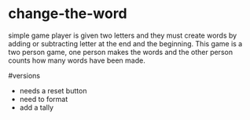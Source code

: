 # change-the-word
simple game
player is given two letters and they must create words by adding or subtracting letter at the end and the beginning. This game is a two person game, one person makes the words and the other person counts how many words have been made.


#versions
- needs a reset button
- need to format 
- add a tally
